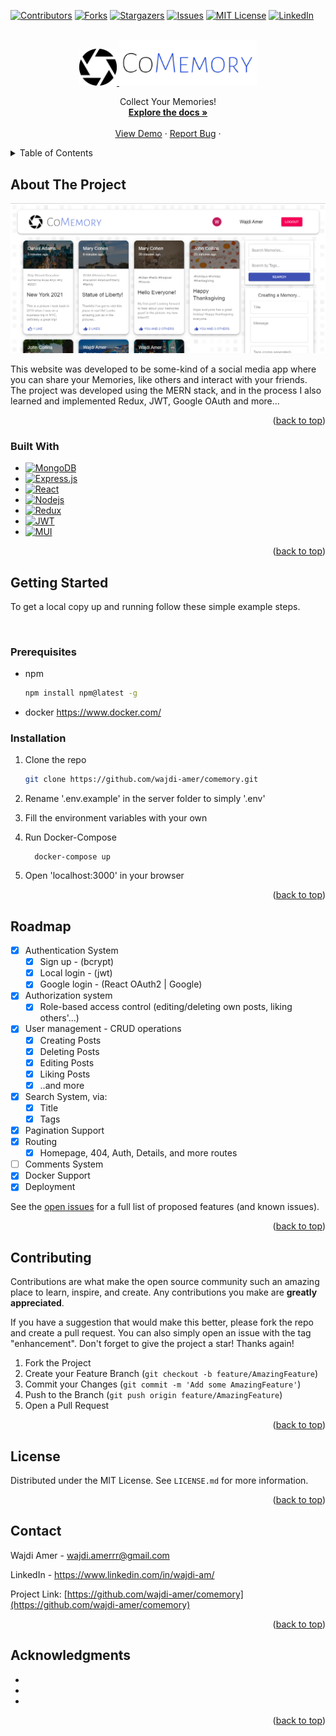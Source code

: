 <a name="readme-top"></a>

[![Contributors][contributors-shield]][contributors-url]
[![Forks][forks-shield]][forks-url]
[![Stargazers][stars-shield]][stars-url]
[![Issues][issues-shield]][issues-url]
[![MIT License][license-shield]][license-url]
[![LinkedIn][linkedin-shield]][linkedin-url]

<!-- PROJECT LOGO -->
<br />
<div align="center">
  <a href="https://github.com/wajdi-amer/comemory">
    <img src="./client/src/images/comemory_icon.png" alt="Logo" width="60">
  </a>
  <a href="https://github.com/wajdi-amer/comemory">
    <img src="./client/src/images/comemory_text.png" alt="Text" width="220">
  </a>

  <p align="center">
    Collect Your Memories!
    <br />
    <a href="https://github.com/wajdi-amer/comemory"><strong>Explore the docs »</strong></a>
    <br />
    <br />
    <a href="https://github.com/wajdi-amer/comemory">View Demo</a>
    ·
    <a href="https://github.com/wajdi-amer/comemory/issues">Report Bug</a>
    ·
  </p>
</div>



<!-- TABLE OF CONTENTS -->
<details>
  <summary>Table of Contents</summary>
  <ol>
    <li>
      <a href="#about-the-project">About The Project</a>
      <ul>
        <li><a href="#built-with">Built With</a></li>
      </ul>
    </li>
    <li>
      <a href="#getting-started">Getting Started</a>
      <ul>
        <li><a href="#prerequisites">Prerequisites</a></li>
        <li><a href="#installation">Installation</a></li>
      </ul>
    </li>
    <li><a href="#roadmap">Roadmap</a></li>
    <li><a href="#contributing">Contributing</a></li>
    <li><a href="#license">License</a></li>
    <li><a href="#contact">Contact</a></li>
    <li><a href="#acknowledgments">Acknowledgments</a></li>
  </ol>
</details>



<!-- ABOUT THE PROJECT -->
## About The Project

<img src="./client/src/images/website_screenshot.png" alt="screenshot">

This website was developed to be some-kind of a social media app where you can share your Memories, like others and interact with your friends.
The project was developed using the MERN stack, and in the process I also learned and implemented Redux, JWT, Google OAuth and more...   

<p align="right">(<a href="#readme-top">back to top</a>)</p>



### Built With

* [![MongoDB][MONGODB-badge]][MONGODB-url]
* [![Express.js][EXPRESS-badge]][EXPRESS-url]
* [![React][React.js]][React-url]
* [![Nodejs][NODEJS-badge]][NODEJS-url]
* [![Redux][REDUX-badge]][REDUX-url]
* [![JWT][JWT-badge]][JWT-url]
* [![MUI][MUI-badge]][MUI-url]


<p align="right">(<a href="#readme-top">back to top</a>)</p>



<!-- GETTING STARTED -->
## Getting Started

To get a local copy up and running follow these simple example steps.

<br/>

### Prerequisites

* npm
  ```sh
  npm install npm@latest -g
  ```

* docker
https://www.docker.com/

### Installation

1. Clone the repo

   ```sh
   git clone https://github.com/wajdi-amer/comemory.git
   ```

2. Rename '.env.example' in the server folder to simply '.env' 
3. Fill the environment variables with your own
4. Run Docker-Compose

   ```
     docker-compose up
   ```

5. Open 'localhost:3000' in your browser

<p align="right">(<a href="#readme-top">back to top</a>)</p>


<!-- ROADMAP -->
## Roadmap

- [x] Authentication System
    - [x] Sign up - (bcrypt)
    - [x] Local login - (jwt)
    - [x] Google login - (React OAuth2 | Google)
- [x]  Authorization system
    - [x] Role-based access control (editing/deleting own posts, liking others'...)
- [x]  User management - CRUD operations
    - [x] Creating Posts
    - [x] Deleting Posts
    - [x] Editing Posts
    - [x] Liking Posts
    - [x] ..and more
- [x] Search System, via:
  - [x] Title
  - [x] Tags
- [x] Pagination Support 
- [x] Routing
  - [x] Homepage, 404, Auth, Details, and more routes
- [ ] Comments System
- [x] Docker Support
- [x] Deployment

See the [open issues](https://github.com/wajdi-amer/comemory/issues) for a full list of proposed features (and known issues).

<p align="right">(<a href="#readme-top">back to top</a>)</p>



<!-- CONTRIBUTING -->
## Contributing

Contributions are what make the open source community such an amazing place to learn, inspire, and create. Any contributions you make are **greatly appreciated**.

If you have a suggestion that would make this better, please fork the repo and create a pull request. You can also simply open an issue with the tag "enhancement".
Don't forget to give the project a star! Thanks again!

1. Fork the Project
2. Create your Feature Branch (`git checkout -b feature/AmazingFeature`)
3. Commit your Changes (`git commit -m 'Add some AmazingFeature'`)
4. Push to the Branch (`git push origin feature/AmazingFeature`)
5. Open a Pull Request

<p align="right">(<a href="#readme-top">back to top</a>)</p>



<!-- LICENSE -->
## License

Distributed under the MIT License. See `LICENSE.md` for more information.

<p align="right">(<a href="#readme-top">back to top</a>)</p>



<!-- CONTACT -->
## Contact

Wajdi Amer - wajdi.amerrr@gmail.com

LinkedIn - https://www.linkedin.com/in/wajdi-am/

Project Link: [https://github.com/wajdi-amer/comemory](https://github.com/wajdi-amer/comemory)

<p align="right">(<a href="#readme-top">back to top</a>)</p>



<!-- ACKNOWLEDGMENTS -->
## Acknowledgments

* []()
* []()
* []()

<p align="right">(<a href="#readme-top">back to top</a>)</p>



<!-- MARKDOWN LINKS & IMAGES -->
<!-- https://www.markdownguide.org/basic-syntax/#reference-style-links -->
[contributors-shield]: https://img.shields.io/github/contributors/wajdi-amer/comemory.svg?style=for-the-badge
[contributors-url]: https://github.com/wajdi-amer/comemory/graphs/contributors
[forks-shield]: https://img.shields.io/github/forks/wajdi-amer/comemory.svg?style=for-the-badge
[forks-url]: https://github.com/wajdi-amer/comemory/network/members
[stars-shield]: https://img.shields.io/github/stars/wajdi-amer/comemory.svg?style=for-the-badge
[stars-url]: https://github.com/wajdi-amer/comemory/stargazers
[issues-shield]: https://img.shields.io/github/issues/wajdi-amer/comemory.svg?style=for-the-badge
[issues-url]: https://github.com/wajdi-amer/comemory/issues
[license-shield]: https://img.shields.io/github/license/wajdi-amer/comemory.svg?style=for-the-badge
[license-url]: https://github.com/wajdi-amer/comemory/blob/main/LICENSE
[linkedin-shield]: https://img.shields.io/badge/-LinkedIn-black.svg?style=for-the-badge&logo=linkedin&colorB=555
[linkedin-url]: https://linkedin.com/in/wajdi-am
[product-screenshot]: ./client/src/images/website_screenshot.png
[React.js]: https://img.shields.io/badge/React-20232A?style=for-the-badge&logo=react&logoColor=61DAFB
[React-url]: https://reactjs.org/
[MUI-badge]: https://img.shields.io/badge/-MUI-007fff?logo=mui&logoColor=white&style=for-the-badge
[MUI-url]: https://mui.com/
[MONGODB-badge]: https://img.shields.io/badge/-MongoDB-3F3E42?logo=mongodb&style=for-the-badge
[MONGODB-url]: https://www.mongodb.com/
[EXPRESS-badge]: https://img.shields.io/badge/-Express.js-3C873A?logo=express&style=for-the-badge
[EXPRESS-url]: https://expressjs.com/
[NODEJS-badge]: https://img.shields.io/badge/-Node.js-FFCC00?logo=node.js&style=for-the-badge
[NODEJS-url]: https://nodejs.org/en/
[REDUX-badge]: https://img.shields.io/badge/-Redux-8b0000?logo=redux&style=for-the-badge
[REDUX-url]: https://redux.js.org/
[JWT-badge]: https://img.shields.io/badge/-JWT-white?logo=jsonwebtokens&logoColor=black&style=for-the-badge
[JWT-url]: https://jwt.io/